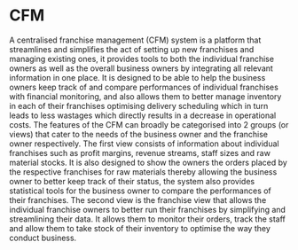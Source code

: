 # CFM
 A centralised franchise management (CFM) system is a platform that streamlines and simplifies the act of setting up new franchises and managing existing ones, it provides tools to both the individual franchise owners as well as the overall business owners by integrating all relevant information in one place. It is designed to be able to help the business owners keep track of and compare performances of individual franchises with financial monitoring, and also allows them to better manage inventory in each of their franchises optimising delivery scheduling which in turn leads to less wastages which directly results in a decrease in operational costs.
The features of the CFM can broadly be categorised into 2 groups (or views) that cater to the needs of the business owner and the franchise owner respectively.
The first view consists of information about individual franchises such as profit margins, revenue streams, staff sizes and raw material stocks. It is also designed to show the owners the orders placed by the respective franchises for raw materials thereby allowing the business owner to better keep track of their status, the system also provides statistical tools for the business owner to compare the performances of their franchises.
The second view is the franchise view that allows the individual franchise owners to better run their franchises by simplifying and streamlining their data. It allows them to monitor their orders, track the staff and allow them to take stock of their inventory to optimise the way they conduct business.
